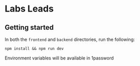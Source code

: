 # Labs Leads

## Getting started

In both the `frontend` and `backend` directories, run the following:
```shell
npm install && npm run dev

```

Environment variables will be available in 1password